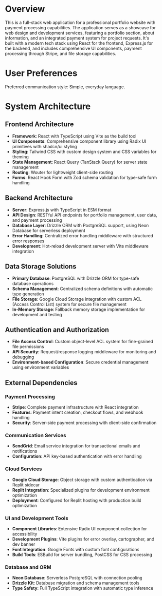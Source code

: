 # Overview

This is a full-stack web application for a professional portfolio website with payment processing capabilities. The application serves as a showcase for web design and development services, featuring a portfolio section, about information, and an integrated payment system for project requests. It's built with a modern tech stack using React for the frontend, Express.js for the backend, and includes comprehensive UI components, payment processing through Stripe, and file storage capabilities.

# User Preferences

Preferred communication style: Simple, everyday language.

# System Architecture

## Frontend Architecture
- **Framework**: React with TypeScript using Vite as the build tool
- **UI Components**: Comprehensive component library using Radix UI primitives with shadcn/ui styling
- **Styling**: Tailwind CSS with custom design system and CSS variables for theming
- **State Management**: React Query (TanStack Query) for server state management
- **Routing**: Wouter for lightweight client-side routing
- **Forms**: React Hook Form with Zod schema validation for type-safe form handling

## Backend Architecture
- **Server**: Express.js with TypeScript in ESM format
- **API Design**: RESTful API endpoints for portfolio management, user data, and payment processing
- **Database Layer**: Drizzle ORM with PostgreSQL support, using Neon Database for serverless deployment
- **Error Handling**: Centralized error handling middleware with structured error responses
- **Development**: Hot-reload development server with Vite middleware integration

## Data Storage Solutions
- **Primary Database**: PostgreSQL with Drizzle ORM for type-safe database operations
- **Schema Management**: Centralized schema definitions with automatic type generation
- **File Storage**: Google Cloud Storage integration with custom ACL (Access Control List) system for secure file management
- **In-Memory Storage**: Fallback memory storage implementation for development and testing

## Authentication and Authorization
- **File Access Control**: Custom object-level ACL system for fine-grained file permissions
- **API Security**: Request/response logging middleware for monitoring and debugging
- **Environment-based Configuration**: Secure credential management using environment variables

## External Dependencies

### Payment Processing
- **Stripe**: Complete payment infrastructure with React integration
- **Features**: Payment intent creation, checkout flows, and webhook handling
- **Security**: Server-side payment processing with client-side confirmation

### Communication Services  
- **SendGrid**: Email service integration for transactional emails and notifications
- **Configuration**: API key-based authentication with error handling

### Cloud Services
- **Google Cloud Storage**: Object storage with custom authentication via Replit sidecar
- **Replit Integration**: Specialized plugins for development environment optimization
- **Deployment**: Configured for Replit hosting with production build optimization

### UI and Development Tools
- **Component Libraries**: Extensive Radix UI component collection for accessibility
- **Development Plugins**: Vite plugins for error overlay, cartographer, and dev banner
- **Font Integration**: Google Fonts with custom font configurations
- **Build Tools**: ESBuild for server bundling, PostCSS for CSS processing

### Database and ORM
- **Neon Database**: Serverless PostgreSQL with connection pooling
- **Drizzle Kit**: Database migration and schema management tools
- **Type Safety**: Full TypeScript integration with automatic type inference